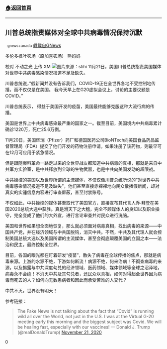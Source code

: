 ###  [:house:返回首頁](https://github.com/ourhimalayas/txt)
---

## 川普总统指责媒体对全球中共病毒情况保持沉默
` gnewscanada` [轉載自GNews](https://gnews.org/zh-hans/581384/)

多伦多枫叶农场（原加喜农场） 熊妈妈

校对 不动之光 上传 XM
![](https://gnews-media-offload.s3.amazonaws.com/wp-content/uploads/2020/11/22092333/%E5%9B%BE%E7%89%874-16.jpg)图片来源：stihi
11月21日，美国川普总统指责美国媒体对世界中共病毒感染情况报道不足及缺失。

川普总统说，”假新闻并没有告诉我们，COVID-19正在全世界各地不受控制地传播，而不仅仅是在美国。 我今天早上在G20虚拟会议上，讨论的主要议题是COVID。”

川普总统表示， 得益于美国开发的疫苗，美国最终能够克服这种大流行病的传播。

美国是世界上中共病毒感染最严重的国家之一。截至目前，美国境内中共病毒累计确诊1220万，死亡25.6万例。

11月20日，美国辉瑞（Pfizer）药厂和德国医药公司BioNTech向美国食品药品监督管理局（FDA）提交了他们开发的药物注册申请。如果注册了该药物，则最早可在12月可应用于紧急情况。

但是跟随爆料革命一路走过来的全世界战友都知道中共病毒的真相，那就是来自中共军方实验室，是中共释放到全球的生物武器，也是中共向美国发动的超限战。

中共操控的美国以及世界所谓的主流媒体，不仅仅像川普总统所说的“对世界中共病毒感染情况报道不足及缺失”，他们甚至直接赤裸裸地向民众散播假新闻，却对真实的实锤信息内容进行审查屏蔽，甚至封禁账号。

不仅如此，中共操控的媒体甚至取代了美国官方，直接宣布其代言人乔∙拜登在美国2020总统大选中获胜。真是滑天下之大稽，完全不顾媒体人的良知以及职业操守，完全变成了他们的大外宣，进行言论审查并对民众进行洗脑。

美国和世界如果想全面地恢复，那么就必须面对病毒真相，找出病毒的来源——中国共产党，并在经济领域与中共国脱钩，消灭中共。不然，中共及其代理人就会控制美国总统大选以及美国所谓的主流媒体，甚至会彻底颠覆美国的立国之本——法治和民主，最终控制全世界。

目前，各国的眼光都在盯着研发“疫苗”，散失了病毒在全球传播的焦点，那就是病毒来源。上游的水源不绝，下游如何断流！病源不绝，何来治病！不彻查病毒的来源，以及揭露与中共深度勾兑的经济领域、医药领域、媒体领域等全球之沼泽地，病毒永不会绝！不消灭中共及其勾兑者，还民众以真相，如何对得起全世界因为病毒而死去的人？如何向无数患病者和因此而承受苦难的人交代？

中共不灭，世界没有明天！

参考链接：



> The Fake News is not talking about the fact that “Covid” is running wild all over the World, not just in the U.S. I was at the Virtual G-20 meeting early this morning and the biggest subject was Covid. We will be healing fast, especially with our vaccines!
> — Donald J. Trump (@realDonaldTrump) [November 21, 2020](https://twitter.com/realDonaldTrump/status/1330278689200857088?ref_src=twsrc%5Etfw)



0
